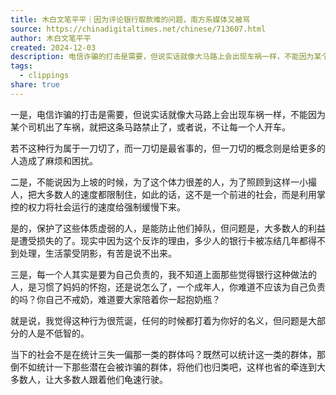 ```yaml
---
title: 木白文笔平平｜因为评论银行取款难的问题，南方系媒体又被骂
source: https://chinadigitaltimes.net/chinese/713607.html
author: 木白文笔平平
created: 2024-12-03
description: 电信诈骗的打击是需要，但说实话就像大马路上会出现车祸一样，不能因为某个司机出了车祸，就把这条马路禁止了，或者说，不让每一个人开车。若不这种行为属于一刀切了，而一刀切是最省事的，但一刀切的概念则是给更多的人造成了麻烦和困扰。
tags:
  - clippings
share: true
---
```

一是，电信诈骗的打击是需要，但说实话就像大马路上会出现车祸一样，不能因为某个司机出了车祸，就把这条马路禁止了，或者说，不让每一个人开车。

若不这种行为属于一刀切了，而一刀切是最省事的，但一刀切的概念则是给更多的人造成了麻烦和困扰。

二是，不能说因为上坡的时候，为了这个体力很差的人，为了照顾到这样一小撮人，把大多数人的速度都限制住，如此的话，这不是一个前进的社会，而是利用掌控的权力将社会运行的速度给强制缓慢下来。

是的，保护了这些体质虚弱的人，是能防止他们掉队，但问题是，大多数人的利益是遭受损失的了。现实中因为这个反诈的理由，多少人的银行卡被冻结几年都得不到处理，生活蒙受阴影，有苦是说不出来。‍‍‍‍‍‍‍‍‍‍‍‍‍‍‍‍

三是，每一个人其实是要为自己负责的，我不知道上面那些觉得银行这种做法的人，是习惯了妈妈的怀抱，还是说怎么了，一个成年人，你难道不应该为自己负责的吗？你自己不戒奶，难道要大家陪着你一起抱奶瓶？‍‍‍‍‍‍‍‍‍‍‍‍‍‍‍‍‍‍‍‍‍‍‍‍‍‍‍‍‍‍‍

就是说，我觉得这种行为很荒诞，任何的时候都打着为你好的名义，但问题是大部分的人是不低智的。‍‍‍‍‍‍‍‍‍‍‍‍‍‍‍‍‍‍‍‍‍‍

当下的社会不是在统计三失一偏那一类的群体吗？既然可以统计这一类的群体，那倒不如统计一下那些潜在会被诈骗的群体，将他们也归类吧，这样也省的牵连到大多数人，让大多数人跟着他们龟速行驶。‍‍‍‍‍‍‍‍‍‍‍‍